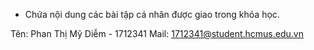 - Chứa nội dung các bài tập cá nhân được giao trong khóa học.

Tên: Phan Thị Mỹ Diễm - 1712341
Mail: 1712341@student.hcmus.edu.vn